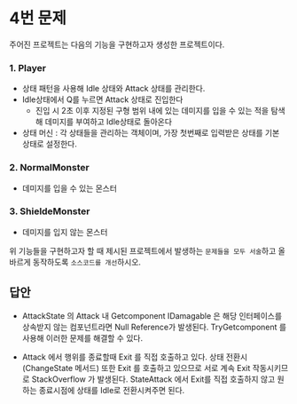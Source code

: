 # 4번 문제

주어진 프로젝트는 다음의 기능을 구현하고자 생성한 프로젝트이다.

### 1. Player
- 상태 패턴을 사용해 Idle 상태와 Attack 상태를 관리한다.
- Idle상태에서 Q를 누르면 Attack 상태로 진입한다
  - 진입 시 2초 이후 지정된 구형 범위 내에 있는 데미지를 입을 수 있는 적을 탐색해 데미지를 부여하고 Idle상태로 돌아온다
- 상태 머신 : 각 상태들을 관리하는 객체이며, 가장 첫번째로 입력받은 상태를 기본 상태로 설정한다.

### 2. NormalMonster
- 데미지를 입을 수 있는 몬스터

### 3. ShieldeMonster
- 데미지를 입지 않는 몬스터

위 기능들을 구현하고자 할 때
제시된 프로젝트에서 발생하는 `문제들을 모두 서술`하고 올바르게 동작하도록 `소스코드를 개선`하시오.

## 답안
- AttackState 의 Attack 내 Getcomponent IDamagable 은 해당 인터페이스를 상속받지 않는 컴포넌트라면 Null Reference가 발생된다.
TryGetcomponent 를 사용해 이러한 문제를 해결할 수 있다.

- Attack 에서 행위를 종료할때 Exit 를 직접 호출하고 있다.
상태 전환시(ChangeState 메서드) 또한 Exit 를 호출하고 있으므로 서로 계속 Exit 작동시키므로 StackOverflow 가 발생된다. StateAttack 에서 Exit를 직접 호출하지 않고 원하는 종료시점에 상태를 Idle로 전환시켜주면 된다.
